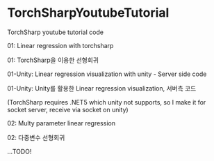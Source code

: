 # TorchSharpYoutubeTutorial
TorchSharp youtube tutorial code


01: Linear regression with torchsharp

01: TorchSharp을 이용한 선형회귀


01-Unity: Linear regression visualization with unity - Server side code

01-Unity: Unity를 활용한 Linear regression visualization, 서버측 코드

(TorchSharp requires .NET5 which unity not supports, so I make it for socket server, receive via socket on unity)


02: Multy parameter linear regression

02: 다중변수 선형회귀

...TODO!
